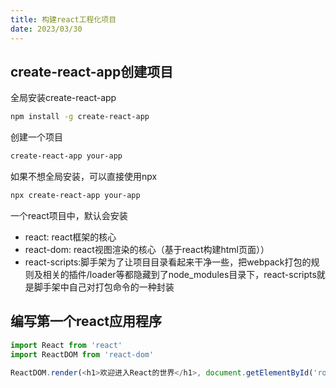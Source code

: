 ```yaml
---
title: 构建react工程化项目
date: 2023/03/30
---
```


## create-react-app创建项目

全局安装create-react-app
```sh
npm install -g create-react-app
```
创建一个项目
```sh
create-react-app your-app
```

如果不想全局安装，可以直接使用npx
```sh
npx create-react-app your-app
```

一个react项目中，默认会安装

- react: react框架的核心
- react-dom: react视图渲染的核心（基于react构建html页面））
- react-scripts:脚手架为了让项目目录看起来干净一些，把webpack打包的规则及相关的插件/loader等都隐藏到了node_modules目录下，react-scripts就是脚手架中自己对打包命令的一种封装

## 编写第一个react应用程序

```js
import React from 'react'
import ReactDOM from 'react-dom'

ReactDOM.render(<h1>欢迎进入React的世界</h1>, document.getElementById('root'))
```